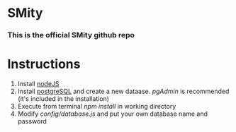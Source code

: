 # SMity
### This is the official SMity github repo


# Instructions
  1. Install [nodeJS](https://nodejs.org/en/)
  2. Install [postgreSQL](https://www.postgresql.org/download/) and create a new dataase. *pgAdmin* is recommended (it's included in the installation)
  3. Execute from terminal *npm install* in working directory
  4. Modify *config/database.js* and put your own database name and password
